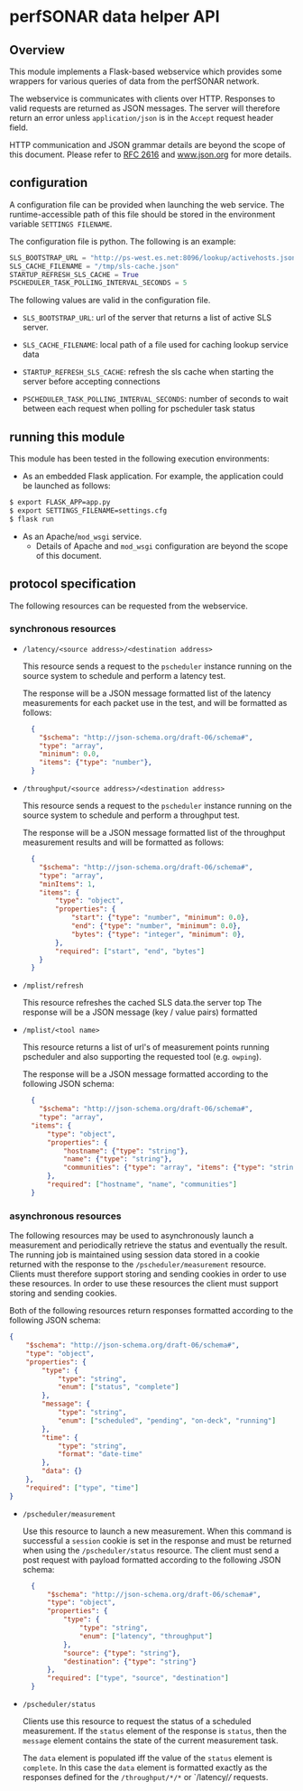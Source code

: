 # perfSONAR data helper API

## Overview

This module implements a Flask-based webservice which
provides some wrappers for various queries of data from
the perfSONAR network.

The webservice is communicates with clients over HTTP.
Responses to valid requests are returned as JSON messages.
The server will therefore return an error unless
`application/json` is in the `Accept` request header field.

HTTP communication and JSON grammar details are
beyond the scope of this document.
Please refer to [RFC 2616](https://tools.ietf.org/html/rfc2616)
and www.json.org for more details.


## configuration

A configuration file can be provided when launching the web service.
The runtime-accessible path of this file should be
stored in the environment variable `SETTINGS FILENAME`.

The configuration file is python.  The following is an example:

```python
SLS_BOOTSTRAP_URL = "http://ps-west.es.net:8096/lookup/activehosts.json"
SLS_CACHE_FILENAME = "/tmp/sls-cache.json"
STARTUP_REFRESH_SLS_CACHE = True
PSCHEDULER_TASK_POLLING_INTERVAL_SECONDS = 5
```

The following values are valid in the configuration file.

- `SLS_BOOTSTRAP_URL`: url of the server that returns a list of
 active SLS server.

- `SLS_CACHE_FILENAME`: local path of a file used for caching
 lookup service data

- `STARTUP_REFRESH_SLS_CACHE`: refresh the sls cache when starting
 the server before accepting connections

- `PSCHEDULER_TASK_POLLING_INTERVAL_SECONDS`: number of seconds to wait
 between each request when polling for pscheduler task status


## running this module

This module has been tested in the following execution environments:

- As an embedded Flask application.
For example, the application could be launched as follows:

```bash
$ export FLASK_APP=app.py
$ export SETTINGS_FILENAME=settings.cfg
$ flask run
```

- As an Apache/`mod_wsgi` service.
  - Details of Apache and `mod_wsgi`
configuration are beyond the scope of this document.


## protocol specification

The following resources can be requested from the webservice.

### synchronous resources

* `/latency/<source address>/<destination address>`

  This resource sends a request to the `pscheduler` instance running
  on the source system to schedule and perform a latency
  test.

  The response will be a JSON message formatted list
  of the latency measurements for each packet use in the test,
  and will be formatted as follows:

  ```json
    {
      "$schema": "http://json-schema.org/draft-06/schema#",
      "type": "array",
      "minimum": 0.0,
      "items": {"type": "number"},
    }
  ```

* `/throughput/<source address>/<destination address>`

  This resource sends a request to the `pscheduler` instance running
  on the source system to schedule and perform a throughput
  test.

  The response will be a JSON message formatted list
  of the throughput measurement results and will be
  formatted as follows:

  ```json
    {
      "$schema": "http://json-schema.org/draft-06/schema#",
      "type": "array",
      "minItems": 1,
      "items": {
          "type": "object",
          "properties": {
              "start": {"type": "number", "minimum": 0.0},
              "end": {"type": "number", "minimum": 0.0},
              "bytes": {"type": "integer", "minimum": 0},
          },
          "required": ["start", "end", "bytes"]
      }
    }
  ```

* `/mplist/refresh`

  This resource refreshes the cached SLS data.the server top The response will be a JSON message (key / value pairs) formatted

* `/mplist/<tool name>`

  This resource returns a list of url's of measurement points
  running pscheduler and also supporting the requested tool
  (e.g. `owping`).

  The response will be a JSON message formatted
  according to the following JSON schema:

  ```json
    {
      "$schema": "http://json-schema.org/draft-06/schema#",
      "type": "array",
    "items": {
        "type": "object",
        "properties": {
            "hostname": {"type": "string"},
            "name": {"type": "string"},
            "communities": {"type": "array", "items": {"type": "string"}}
        },
        "required": ["hostname", "name", "communities"]
    }
  ```

### asynchronous resources

The following resources may be used to asynchronously launch a
measurement and periodically retrieve the status and eventually
the result.  The running job is maintained using session data
stored in a cookie returned with the response to the
`/pscheduler/measurement` resource.  Clients must therefore support
storing and sending cookies in order to use these resources.
In order to use these resources the client must support
storing and sending cookies.

Both of the following resources return responses formatted according
to the following JSON schema:

```json
{
    "$schema": "http://json-schema.org/draft-06/schema#",
    "type": "object",
    "properties": {
        "type": {
            "type": "string",
            "enum": ["status", "complete"]
        },
        "message": {
            "type": "string",
            "enum": ["scheduled", "pending", "on-deck", "running"]
        },
        "time": {
            "type": "string",
            "format": "date-time"
        },
        "data": {}
    },
    "required": ["type", "time"]
}
```

* `/pscheduler/measurement`

  Use this resource to launch a new measurement.
  When this command is successful a `session` cookie
  is set in the response and must be returned when
  using the `/pscheduler/status` resource.
  The client
  must send a post request with payload formatted according
  to the following JSON schema:

  ```json
    {
        "$schema": "http://json-schema.org/draft-06/schema#",
        "type": "object",
        "properties": {
            "type": {
                "type": "string",
                "enum": ["latency", "throughput"]
            },
            "source": {"type": "string"},
            "destination": {"type": "string"}
        },
        "required": ["type", "source", "destination"]
    }
  ```

* `/pscheduler/status`

  Clients use this resource to request the status of a scheduled
  measurement.  If the `status` element of the response is
  `status`, then the `message` element contains the state
  of the current measurement task.

  The `data` element is populated
  iff the value of the `status` element is `complete`.  In this
  case the `data` element is formatted exactly as the responses
  defined for the `/throughput/*/*` or `/latency/*/* requests.